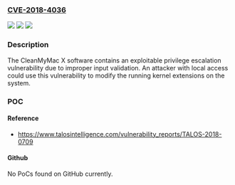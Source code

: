 ### [CVE-2018-4036](https://cve.mitre.org/cgi-bin/cvename.cgi?name=CVE-2018-4036)
![](https://img.shields.io/static/v1?label=Product&message=Clean%20My%20Mac&color=blue)
![](https://img.shields.io/static/v1?label=Version&message=n%2Fa&color=blue)
![](https://img.shields.io/static/v1?label=Vulnerability&message=Improper%20Input%20Validation&color=brighgreen)

### Description

The CleanMyMac X software contains an exploitable privilege escalation vulnerability due to improper input validation. An attacker with local access could use this vulnerability to modify the running kernel extensions on the system.

### POC

#### Reference
- https://www.talosintelligence.com/vulnerability_reports/TALOS-2018-0709

#### Github
No PoCs found on GitHub currently.

